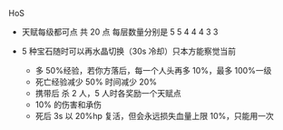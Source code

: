 HoS

-   天赋每级都可点 共 20 点 每层数量分别是 5 5 4 4 4 3 3

-   5 种宝石随时可以再水晶切换（30s 冷却）只本方能察觉当前
    -   多 50%经验，若你方落后，每一个人头再多 10%，最多 100%一级
    -   死亡经验减少 50% 时间减少 20%
    -   携带后 杀 2 人，5 人时各奖励一个天赋点
    -   10% 的伤害和承伤
    -   死后 3s 以 20%hp 复活，但会永远损失血量上限 10%，只能用一次
